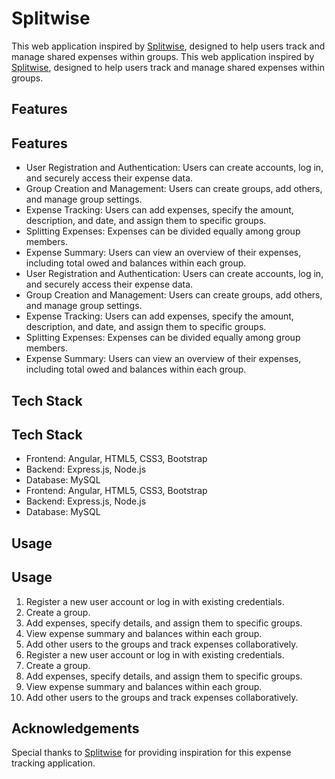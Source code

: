 # Splitwise

This web application inspired by [Splitwise](https://secure.splitwise.com/), designed to help users track and manage shared expenses within groups.
This web application inspired by [Splitwise](https://secure.splitwise.com/), designed to help users track and manage shared expenses within groups.

## Features
## Features

- User Registration and Authentication: Users can create accounts, log in, and securely access their expense data.
- Group Creation and Management: Users can create groups, add others, and manage group settings.
- Expense Tracking: Users can add expenses, specify the amount, description, and date, and assign them to specific groups.
- Splitting Expenses: Expenses can be divided equally among group members.
- Expense Summary: Users can view an overview of their expenses, including total owed and balances within each group.
- User Registration and Authentication: Users can create accounts, log in, and securely access their expense data.
- Group Creation and Management: Users can create groups, add others, and manage group settings.
- Expense Tracking: Users can add expenses, specify the amount, description, and date, and assign them to specific groups.
- Splitting Expenses: Expenses can be divided equally among group members.
- Expense Summary: Users can view an overview of their expenses, including total owed and balances within each group.

## Tech Stack
## Tech Stack

- Frontend: Angular, HTML5, CSS3, Bootstrap
- Backend: Express.js, Node.js
- Database: MySQL
- Frontend: Angular, HTML5, CSS3, Bootstrap
- Backend: Express.js, Node.js
- Database: MySQL

## Usage
## Usage

1. Register a new user account or log in with existing credentials.
2. Create a group.
3. Add expenses, specify details, and assign them to specific groups.
4. View expense summary and balances within each group.
5. Add other users to the groups and track expenses collaboratively.
1. Register a new user account or log in with existing credentials.
2. Create a group.
3. Add expenses, specify details, and assign them to specific groups.
4. View expense summary and balances within each group.
5. Add other users to the groups and track expenses collaboratively.


## Acknowledgements

Special thanks to [Splitwise](https://secure.splitwise.com/) for providing inspiration for this expense tracking application.

